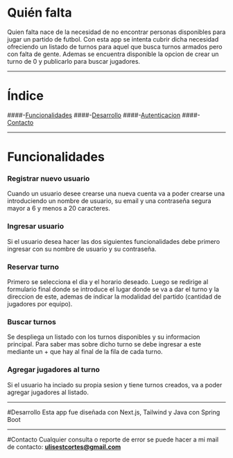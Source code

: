 # Quién falta
Quien falta nace de la necesidad de no encontrar personas disponibles para jugar un partido de futbol. 
Con esta app se intenta cubrir dicha necesidad ofreciendo un listado de turnos para aquel que busca turnos armados pero con falta de gente. Ademas se encuentra disponible la opcion de crear un turno de 0 y publicarlo para buscar jugadores.

------------
# Índice
####-[Funcionalidades](#Funcionalidades)
####-[Desarrollo](#Desarrollo)
####-[Autenticacion](https://github.com/ulicortes/authapp)
####-[Contacto](#Contacto)

------------


# Funcionalidades
### Registrar nuevo usuario
Cuando  un usuario desee crearse una nueva cuenta va a poder crearse una introduciendo un nombre de usuario, su email y una contraseña segura mayor a 6 y menos a 20 caracteres.
### Ingresar usuario
Si el usuario desea hacer las dos siguientes funcionalidades debe primero ingresar con su nombre de usuario y su contraseña.
### Reservar turno
Primero se selecciona el dia y el horario deseado. Luego se redirige al formulario final donde se introduce el lugar donde se va a dar el turno y la direccion de este, ademas de indicar la modalidad del partido (cantidad de jugadores por equipo).
### Buscar turnos
Se despliega un listado con los turnos disponibles y su informacion principal. Para saber mas sobre dicho turno se debe ingresar a este mediante un + que hay al final de la fila de cada turno.
### Agregar jugadores al turno
Si el usuario ha inciado su propia sesion y tiene turnos creados, va a poder agregar jugadores al listado.

------------

#Desarrollo
Esta app fue diseñada con Next.js, Tailwind y Java con Spring Boot

------------

#Contacto
Cualquier consulta o reporte de error se puede hacer a mi mail de 
contacto: **ulisestcortes@gmail.com**
